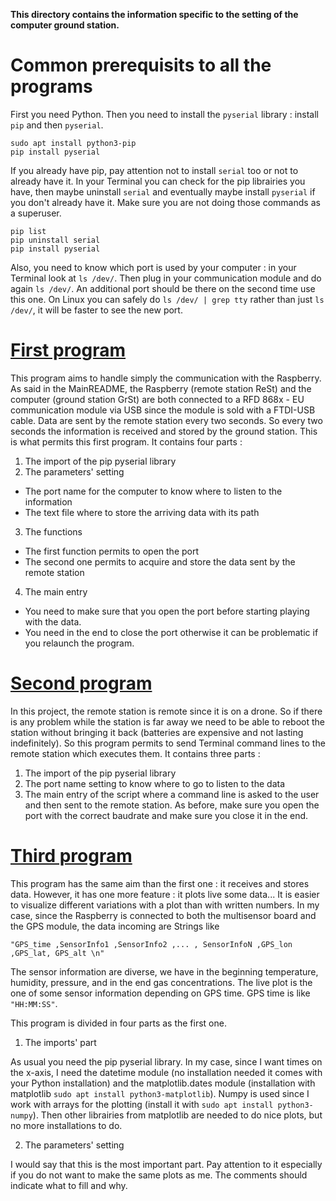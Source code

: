 **This directory contains the information specific to the setting of the computer ground station.**

# Common prerequisits to all the programs

First you need Python.
Then you need to install the `pyserial` library : install `pip` and then `pyserial`.
```
sudo apt install python3-pip
pip install pyserial
```
If you already have pip, pay attention not to install `serial` too or not to already have it. In your Terminal you can check for the pip librairies you have, then maybe uninstall `serial` and eventually maybe install `pyserial` if you don't already have it. Make sure you are not doing those commands as a superuser. 
```
pip list
pip uninstall serial
pip install pyserial
```
Also, you need to know which port is used by your computer : in your Terminal look at `ls /dev/`. Then plug in your communication module and do again `ls /dev/`. An additional port should be there on the second time use this one. On Linux you can safely do `ls /dev/ | grep tty` rather than just `ls /dev/`, it will be faster to see the new port.

# [First program](https://github.com/lmboucher/Remote-Ground-station-setting-live-drone-measurements/blob/main/computer_ground_station/ground_station_data_transmission.py)

This program aims to handle simply the communication with the Raspberry. As said in the MainREADME, the Raspberry (remote station ReSt) and the computer (ground station GrSt) are both connected to a RFD 868x - EU communication module via USB since the module is sold with a FTDI-USB cable. Data are sent by the remote station every two seconds. So every two seconds the information is received and stored by the ground station. This is what permits this first program. It contains four parts :

1. The import of the pip pyserial library
2. The parameters' setting
- The port name for the computer to know where to listen to the information
- The text file where to store the arriving data with its path
3. The functions
- The first function permits to open the port
- The second one permits to acquire and store the data sent by the remote station
4. The main entry
- You need to make sure that you open the port before starting playing with the data.
- You need in the end to close the port otherwise it can be problematic if you relaunch the program.

# [Second program](https://github.com/lmboucher/Remote-Ground-station-setting-live-drone-measurements/blob/main/computer_ground_station/remote_station_launching.py)

In this project, the remote station is remote since it is on a drone. So if there is any problem while the station is far away we need to be able to reboot the station without bringing it back (batteries are expensive and not lasting indefinitely). So this program permits to send Terminal command lines to the remote station which executes them. It contains three parts :

1. The import of the pip pyserial library
2. The port name setting to know where to go to listen to the data
3. The main entry of the script where a command line is asked to the user and then sent to the remote station. As before, make sure you open the port with the correct baudrate and make sure you close it in the end.

# [Third program](https://github.com/lmboucher/Remote-Ground-station-setting-live-drone-measurements/blob/main/computer_ground_station/ground_station_data_transmission_plots.py)

This program has the same aim than the first one : it receives and stores data. However, it has one more feature : it plots live some data... It is easier to visualize different variations with a plot than with written numbers. In my case, since the Raspberry is connected to both the multisensor board and the GPS module, the data incoming are Strings like 
```
"GPS_time ,SensorInfo1 ,SensorInfo2 ,... , SensorInfoN ,GPS_lon ,GPS_lat, GPS_alt \n"
```
The sensor information are diverse, we have in the beginning temperature, humidity, pressure, and in the end gas concentrations. The live plot is the one of some sensor information depending on GPS time. GPS time is like `"HH:MM:SS"`.

This program is divided in four parts as the first one.

1. The imports' part

As usual you need the pip pyserial library. In my case, since I want times on the x-axis, I need the datetime module (no installation needed it comes with your Python installation) and the matplotlib.dates module (installation with matplotlib `sudo apt install python3-matplotlib`). Numpy is used since I work with arrays for the plotting (install it with `sudo apt install python3-numpy`). Then other librairies from matplotlib are needed to do nice plots, but no more installations to do.

2. The parameters' setting

I would say that this is the most important part. Pay attention to it especially if you do not want to make the same plots as me. The comments should indicate what to fill and why.
